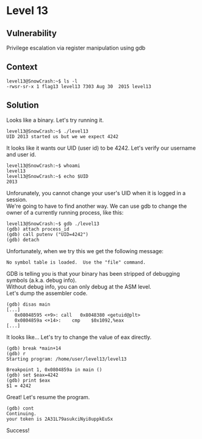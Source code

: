 # Level 13

## Vulnerability
Privilege escalation via register manipulation using gdb

## Context
```
level13@SnowCrash:~$ ls -l
-rwsr-sr-x 1 flag13 level13 7303 Aug 30  2015 level13
```
## Solution
Looks like a binary. Let's try running it. 
```
level13@SnowCrash:~$ ./level13
UID 2013 started us but we we expect 4242
```
It looks like it wants our UID (user id) to be 4242.
Let's verify our username and user id.
```
level13@SnowCrash:~$ whoami
level13
level13@SnowCrash:~$ echo $UID
2013
```
Unforunately, you cannot change your user's UID when it is logged in a session. <br/>
We're going to have to find another way. 
We can use gdb to change the owner of a currently running process, like this:
```
level13@SnowCrash:~$ gdb ./level13
(gdb) attach process_id
(gdb) call putenv ("UID=4242")
(gdb) detach
```
Unfortunately, when we try this we get the following message:
```
No symbol table is loaded.  Use the "file" command.
```
GDB is telling you is that your binary has been stripped of debugging symbols (a.k.a. debug info).<br/>
Without debug info, you can only debug at the ASM level.<br/>
Let's dump the assembler code. 
```
(gdb) disas main
[...]
   0x08048595 <+9>:	call   0x8048380 <getuid@plt>
   0x0804859a <+14>:	cmp    $0x1092,%eax
[...]
```
It looks like...
Let's try to change the value of eax directly.
```
(gdb) break *main+14
(gdb) r
Starting program: /home/user/level13/level13

Breakpoint 1, 0x0804859a in main ()
(gdb) set $eax=4242
(gdb) print $eax
$1 = 4242
```
Great! Let's resume the program.
```
(gdb) cont
Continuing.
your token is 2A31L79asukciNyi8uppkEuSx
```
Success!

